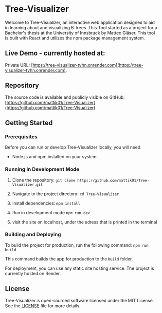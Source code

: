 # Tree-Visualizer

Welcome to Tree-Visualizer, an interactive web application designed to aid in learning about and visualizing B-trees. This Tool started as a project for a Bachelor's thesis at the University of Innsbruck by Matteo Gläser. This tool is built with React and utilizes the npm package management system.

## Live Demo - currently hosted at:

Private URL: [https://tree-visualizer-tvhn.onrender.com](https://tree-visualizer-tvhn.onrender.com).

## Repository

The source code is available and publicly visible on GitHub: [https://github.com/mattik01/Tree-Visualizer](https://github.com/mattik01/Tree-Visualizer)


## Getting Started

### Prerequisites

Before you can run or develop Tree-Visualizer locally, you will need:

- Node.js and npm installed on your system.

### Running in Development Mode

1. Clone the repository:
```git clone https://github.com/mattik01/Tree-Visualizer.git```

2. Navigate to the project directory:
```cd Tree-Visualizer```

3. Install dependencies:
```npm install```

4. Run in development mode 
```npm run dev```

5. visit the site on localhost, under the adress that is printed in the terminal

### Building and Deploying

To build the project for production, run the following command:
```npm run build```


This command builds the app for production to the `build` folder.

For deployment, you can use any static site hosting service. The project is currently hosted on Render.

## License

Tree-Visualizer is open-sourced software licensed under the MIT License. See the [LICENSE](https://github.com/mattik01/Tree-Visualizer/blob/main/Liscence.md) file for more details.





